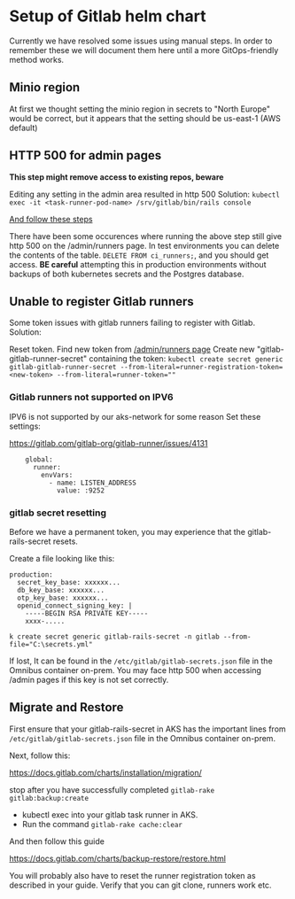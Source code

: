 # Setup of Gitlab helm chart
Currently we have resolved some issues using manual steps. In order to remember these we will document them here until a more GitOps-friendly method works.

## Minio region

At first we thought setting the minio region in secrets to "North Europe" would be correct, but it appears that the setting should be us-east-1 (AWS default)

## HTTP 500 for admin pages

__This step might remove access to existing repos, beware__

Editing any setting in the admin area resulted in http 500
Solution: `kubectl exec -it <task-runner-pod-name> /srv/gitlab/bin/rails console`

[And follow these steps](https://gitlab.com/gitlab-org/gitlab-ce/issues/56403#note_136382583)

There have been some occurences where running the above step still give http 500 on the /admin/runners page. In test environments you can delete the contents of the table. `DELETE FROM ci_runners;`, and you should get access. __BE careful__ attempting this in production environments without backups of both kubernetes secrets and the Postgres database.

## Unable to register Gitlab runners

Some token issues with gitlab runners failing to register with Gitlab.
Solution: 

Reset token. Find new token from [/admin/runners page](https://gitlab.dev.sdpaks.equinor.com/admin/runners)
Create new "gitlab-gitlab-runner-secret" containing the token:
`kubectl create secret generic gitlab-gitlab-runner-secret --from-literal=runner-registration-token=<new-token> --from-literal=runner-token=""`


### Gitlab runners not supported on IPV6
IPV6 is not supported by our aks-network for some reason
Set these settings:

https://gitlab.com/gitlab-org/gitlab-runner/issues/4131

```envVars:
    global:
      runner:
        envVars:
          - name: LISTEN_ADDRESS
            value: :9252
```

### gitlab secret resetting

Before we have a permanent token, you may experience that the gitlab-rails-secret resets.

Create a file looking like this:

```
production:
  secret_key_base: xxxxxx...
  db_key_base: xxxxxx...
  otp_key_base: xxxxxx...
  openid_connect_signing_key: |
    -----BEGIN RSA PRIVATE KEY-----
    xxxx-.....

```

`k create secret generic gitlab-rails-secret -n gitlab --from-file="C:\secrets.yml"`

If lost, It can be found in the `/etc/gitlab/gitlab-secrets.json` file in the Omnibus container on-prem.
You may face http 500 when accessing /admin pages if this key is not set correctly.


## Migrate and Restore

First ensure that your gitlab-rails-secret in AKS has the important lines from  `/etc/gitlab/gitlab-secrets.json` file in the Omnibus container on-prem.

Next, follow this:

https://docs.gitlab.com/charts/installation/migration/

stop after you have successfully completed `gitlab-rake gitlab:backup:create`

- kubectl exec into your gitlab task runner in AKS.
- Run the command `gitlab-rake cache:clear`

And then follow this guide

https://docs.gitlab.com/charts/backup-restore/restore.html

You will probably also have to reset the runner registration token as described in your guide.
Verify that you can git clone, runners work etc.
